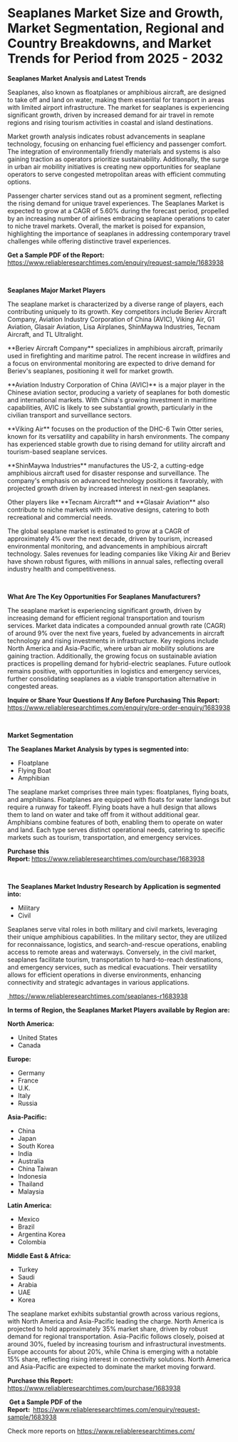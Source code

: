 <p><h1>Seaplanes Market Size and Growth, Market Segmentation, Regional and Country Breakdowns, and Market Trends for Period from 2025 -  2032</h1></p><p><strong>Seaplanes Market Analysis and Latest Trends</strong></p>
<p><p>Seaplanes, also known as floatplanes or amphibious aircraft, are designed to take off and land on water, making them essential for transport in areas with limited airport infrastructure. The market for seaplanes is experiencing significant growth, driven by increased demand for air travel in remote regions and rising tourism activities in coastal and island destinations.</p><p>Market growth analysis indicates robust advancements in seaplane technology, focusing on enhancing fuel efficiency and passenger comfort. The integration of environmentally friendly materials and systems is also gaining traction as operators prioritize sustainability. Additionally, the surge in urban air mobility initiatives is creating new opportunities for seaplane operators to serve congested metropolitan areas with efficient commuting options.</p><p>Passenger charter services stand out as a prominent segment, reflecting the rising demand for unique travel experiences. The Seaplanes Market is expected to grow at a CAGR of 5.60% during the forecast period, propelled by an increasing number of airlines embracing seaplane operations to cater to niche travel markets. Overall, the market is poised for expansion, highlighting the importance of seaplanes in addressing contemporary travel challenges while offering distinctive travel experiences.</p></p>
<p><strong>Get a Sample PDF of the Report:&nbsp;</strong> <a href="https://www.reliableresearchtimes.com/enquiry/request-sample/1683938?utm_campaign=2646&utm_medium=2&utm_source=Github&utm_content=ia&utm_term=26032025&utm_id=seaplanes">https://www.reliableresearchtimes.com/enquiry/request-sample/1683938</a></p>
<p>&nbsp;</p>
<p><strong>Seaplanes Major Market Players</strong></p>
<p><p>The seaplane market is characterized by a diverse range of players, each contributing uniquely to its growth. Key competitors include Beriev Aircraft Company, Aviation Industry Corporation of China (AVIC), Viking Air, G1 Aviation, Glasair Aviation, Lisa Airplanes, ShinMaywa Industries, Tecnam Aircraft, and TL Ultralight.</p><p>**Beriev Aircraft Company** specializes in amphibious aircraft, primarily used in firefighting and maritime patrol. The recent increase in wildfires and a focus on environmental monitoring are expected to drive demand for Beriev's seaplanes, positioning it well for market growth.</p><p>**Aviation Industry Corporation of China (AVIC)** is a major player in the Chinese aviation sector, producing a variety of seaplanes for both domestic and international markets. With China's growing investment in maritime capabilities, AVIC is likely to see substantial growth, particularly in the civilian transport and surveillance sectors.</p><p>**Viking Air** focuses on the production of the DHC-6 Twin Otter series, known for its versatility and capability in harsh environments. The company has experienced stable growth due to rising demand for utility aircraft and tourism-based seaplane services.</p><p>**ShinMaywa Industries** manufactures the US-2, a cutting-edge amphibious aircraft used for disaster response and surveillance. The company's emphasis on advanced technology positions it favorably, with projected growth driven by increased interest in next-gen seaplanes.</p><p>Other players like **Tecnam Aircraft** and **Glasair Aviation** also contribute to niche markets with innovative designs, catering to both recreational and commercial needs.</p><p>The global seaplane market is estimated to grow at a CAGR of approximately 4% over the next decade, driven by tourism, increased environmental monitoring, and advancements in amphibious aircraft technology. Sales revenues for leading companies like Viking Air and Beriev have shown robust figures, with millions in annual sales, reflecting overall industry health and competitiveness.</p></p>
<p>&nbsp;</p>
<p><strong>What Are The Key Opportunities For Seaplanes Manufacturers?</strong></p>
<p><p>The seaplane market is experiencing significant growth, driven by increasing demand for efficient regional transportation and tourism services. Market data indicates a compounded annual growth rate (CAGR) of around 9% over the next five years, fueled by advancements in aircraft technology and rising investments in infrastructure. Key regions include North America and Asia-Pacific, where urban air mobility solutions are gaining traction. Additionally, the growing focus on sustainable aviation practices is propelling demand for hybrid-electric seaplanes. Future outlook remains positive, with opportunities in logistics and emergency services, further consolidating seaplanes as a viable transportation alternative in congested areas.</p></p>
<p><strong>Inquire or Share Your Questions If Any Before Purchasing This Report:</strong> <a href="https://www.reliableresearchtimes.com/enquiry/pre-order-enquiry/1683938?utm_campaign=2646&utm_medium=2&utm_source=Github&utm_content=ia&utm_term=26032025&utm_id=seaplanes">https://www.reliableresearchtimes.com/enquiry/pre-order-enquiry/1683938</a></p>
<p>&nbsp;</p>
<p><strong>Market Segmentation</strong></p>
<p><strong>The Seaplanes Market Analysis by types is segmented into:</strong></p>
<p><ul><li>Floatplane</li><li>Flying Boat</li><li>Amphibian</li></ul></p>
<p><p>The seaplane market comprises three main types: floatplanes, flying boats, and amphibians. Floatplanes are equipped with floats for water landings but require a runway for takeoff. Flying boats have a hull design that allows them to land on water and take off from it without additional gear. Amphibians combine features of both, enabling them to operate on water and land. Each type serves distinct operational needs, catering to specific markets such as tourism, transportation, and emergency services.</p></p>
<p><strong>Purchase this Report:&nbsp;</strong><a href="https://www.reliableresearchtimes.com/purchase/1683938?utm_campaign=2646&utm_medium=2&utm_source=Github&utm_content=ia&utm_term=26032025&utm_id=seaplanes">https://www.reliableresearchtimes.com/purchase/1683938</a></p>
<p>&nbsp;</p>
<p><strong>The Seaplanes Market Industry Research by Application is segmented into:</strong></p>
<p><ul><li>Military</li><li>Civil</li></ul></p>
<p><p>Seaplanes serve vital roles in both military and civil markets, leveraging their unique amphibious capabilities. In the military sector, they are utilized for reconnaissance, logistics, and search-and-rescue operations, enabling access to remote areas and waterways. Conversely, in the civil market, seaplanes facilitate tourism, transportation to hard-to-reach destinations, and emergency services, such as medical evacuations. Their versatility allows for efficient operations in diverse environments, enhancing connectivity and strategic advantages in various applications.</p></p>
<p><a href="https://www.reliableresearchtimes.com/seaplanes-r1683938?utm_campaign=2646&utm_medium=2&utm_source=Github&utm_content=ia&utm_term=26032025&utm_id=seaplanes">&nbsp;https://www.reliableresearchtimes.com/seaplanes-r1683938</a></p>
<p><strong>In terms of Region, the Seaplanes Market Players available by Region are:</strong></p>
<p>
    <p> <strong> North America: </strong>
        <ul>
            <li>United States</li>
            <li>Canada</li>
        </ul>
        </p> 
    <p> <strong> Europe: </strong>
        <ul>
            <li>Germany</li>
            <li>France</li>
            <li>U.K.</li>
            <li>Italy</li>
            <li>Russia</li>
        </ul>
        </p> 
    <p> <strong> Asia-Pacific: </strong>
        <ul>
            <li>China</li>
            <li>Japan</li>
            <li>South Korea</li>
            <li>India</li>
            <li>Australia</li>
            <li>China Taiwan</li>
            <li>Indonesia</li>
            <li>Thailand</li>
            <li>Malaysia</li>
        </ul>
        </p> 
    <p> <strong> Latin America: </strong>
        <ul>
            <li>Mexico</li>
            <li>Brazil</li>
            <li>Argentina Korea</li>
            <li>Colombia</li>
        </ul>
        </p> 
    <p> <strong> Middle East & Africa: </strong>
        <ul>
            <li>Turkey</li>
            <li>Saudi</li>
            <li>Arabia</li>
            <li>UAE</li>
            <li>Korea</li>
        </ul>
    </p>
    </p>
<p><p>The seaplane market exhibits substantial growth across various regions, with North America and Asia-Pacific leading the charge. North America is projected to hold approximately 35% market share, driven by robust demand for regional transportation. Asia-Pacific follows closely, poised at around 30%, fueled by increasing tourism and infrastructural investments. Europe accounts for about 20%, while China is emerging with a notable 15% share, reflecting rising interest in connectivity solutions. North America and Asia-Pacific are expected to dominate the market moving forward.</p></p>
<p><strong>Purchase this Report: </strong><a href="https://www.reliableresearchtimes.com/purchase/1683938?utm_campaign=2646&utm_medium=2&utm_source=Github&utm_content=ia&utm_term=26032025&utm_id=seaplanes">https://www.reliableresearchtimes.com/purchase/1683938</a></p>
<p>&nbsp;<strong>Get a Sample PDF of the Report:&nbsp;&nbsp;</strong><a href="https://www.reliableresearchtimes.com/enquiry/request-sample/1683938?utm_campaign=2646&utm_medium=2&utm_source=Github&utm_content=ia&utm_term=26032025&utm_id=seaplanes">https://www.reliableresearchtimes.com/enquiry/request-sample/1683938</a></p>
<p><strong></strong></p>
<p>Check more reports on <a href="https://www.reliableresearchtimes.com/?utm_campaign=2646&utm_medium=2&utm_source=Github&utm_content=ia&utm_term=26032025&utm_id=seaplanes">https://www.reliableresearchtimes.com/</a></p>
